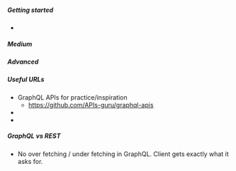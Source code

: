 ##### Getting started
* 

##### Medium

##### Advanced


##### Useful URLs
* GraphQL APIs for practice/inspiration
    * https://github.com/APIs-guru/graphql-apis
* 
* 

##### GraphQL vs REST
* No over fetching / under fetching in GraphQL. Client gets exactly what it asks for.
